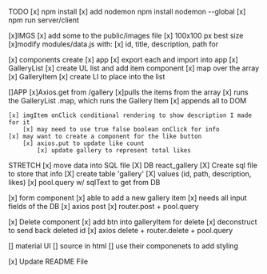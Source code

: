 TODO
    [x] npm install
        [x] add nodemon npm install nodemon --global
    [x] npm run server/client

[x]IMGS
    [x] add some to the public/images file
        [x] 100x100 px best size
        [x]modify modules/data.js with:
            [x] id, title, description, path for

[x] components create
    [x] app
    [x] export each and import into app
    [x] GalleryList
        [x] create UL list and add item component
            [x] map over the array
    [x] GalleryItem
        [x] create LI to place into the list

[]APP
    [x]Axios.get from /gallery
        [x]pulls the items from the array
            [x] runs the GalleryList .map, which runs the Gallery Item 
                [x] appends all to DOM
    
    [x] imgItem onClick conditional rendering to show description I made for it
        [x] may need to use true false boolean onClick for info
    [x] may want to create a component for the like button 
        [x] axios.put to update like count
            [x] update gallery to represent total likes

   
STRETCH
[x] move data into SQL file
    [X] DB react_gallery
    [X] Create sql file to store that info
        [X] create table 'gallery'
        [X] values (id, path, description, likes)
    [x] pool.query w/ sqlText to get from DB

[x] form component 
    [x] able to add a new gallery item
        [x] needs all input fields of the DB
    [x] axios post
    [x] router.post + pool.query

[x] Delete component
    [x] add btn into galleryItem for delete
    [x] deconstruct to send back deleted id
        [x] axios delete + router.delete + pool.query

[] material UI
    [] source in html
    [] use their componenets to add styling

[x] Update README File